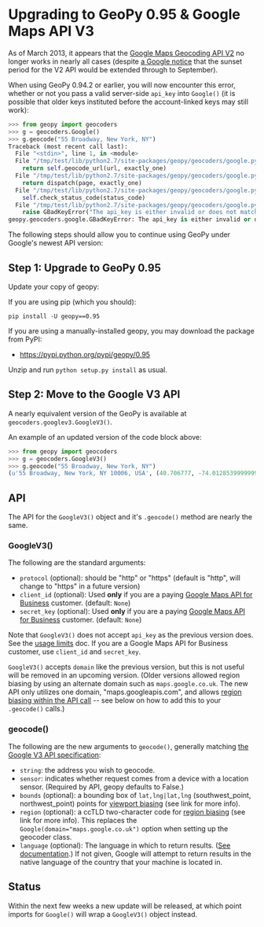 # Upgrading to GeoPy 0.95 & Google Maps API V3

As of March 2013, it appears that the [Google Maps Geocoding API V2][v2] no longer works in nearly all cases (despite [a Google notice][dep_note] that the sunset period for the V2 API would be extended through to September).

[v2]: https://developers.google.com/maps/documentation/geocoding/v2/
[dep_note]: http://googlegeodevelopers.blogspot.com/2013/03/an-update-on-geocoding-api-v2.html

When using GeoPy 0.94.2 or earlier, you will now encounter this error, whether or not you pass a valid server-side `api_key` into `Google()` (it is possible that older keys instituted before the account-linked keys may still work):

```python
>>> from geopy import geocoders
>>> g = geocoders.Google()
>>> g.geocode("55 Broadway, New York, NY")
Traceback (most recent call last):
  File "<stdin>", line 1, in <module>
  File "/tmp/test/lib/python2.7/site-packages/geopy/geocoders/google.py", line 81, in geocode
    return self.geocode_url(url, exactly_one)
  File "/tmp/test/lib/python2.7/site-packages/geopy/geocoders/google.py", line 88, in geocode_url
    return dispatch(page, exactly_one)
  File "/tmp/test/lib/python2.7/site-packages/geopy/geocoders/google.py", line 107, in parse_xml
    self.check_status_code(status_code)
  File "/tmp/test/lib/python2.7/site-packages/geopy/geocoders/google.py", line 168, in check_status_code
    raise GBadKeyError("The api_key is either invalid or does not match the domain for which it was given.")
geopy.geocoders.google.GBadKeyError: The api_key is either invalid or does not match the domain for which it was given.
```

The following steps should allow you to continue using GeoPy under Google's newest API version:

## Step 1: Upgrade to GeoPy 0.95

Update your copy of geopy:

If you are using pip (which you should):

    pip install -U geopy==0.95
    
If you are using a manually-installed geopy, you may download the package from PyPI:

* https://pypi.python.org/pypi/geopy/0.95

Unzip and run `python setup.py install` as usual.

## Step 2: Move to the Google V3 API

A nearly equivalent version of the GeoPy is available at `geocoders.googlev3.GoogleV3()`.

An example of an updated version of the code block above:

```python
>>> from geopy import geocoders
>>> g = geocoders.GoogleV3()
>>> g.geocode("55 Broadway, New York, NY")
(u'55 Broadway, New York, NY 10006, USA', (40.706777, -74.01285399999999))
```

## API

The API for the `GoogleV3()` object and it's `.geocode()` method are nearly the same.

### GoogleV3()

The following are the standard arguments:

* `protocol` (optional): should be "http" or "https" (default is "http", will change to "https" in a future version)
* `client_id` (optional): Used **only** if you are a paying [Google Maps API for Business][v3_limits] customer. (default: `None`)
* `secret_key` (optional): Used **only** if you are a paying [Google Maps API for Business][v3_limits] customer. (default: `None`)

Note that `GoogleV3()` does not accept `api_key` as the previous version does. See the [usage limits][v3_limits] doc. If you are a Google Maps API for Business customer, use `client_id` and `secret_key`.

[v3_limits]: https://developers.google.com/maps/documentation/geocoding/#Limits

`GoogleV3()` accepts `domain` like the previous version, but this is not useful will be removed in an upcoming version. (Older versions allowed region biasing by using an alternate domain such as `maps.google.co.uk`. The new API only utilizes one domain, "maps.googleapis.com", and allows [region biasing within the API call][region_bias] -- see below on how to add this to your `.geocode()` calls.)

### geocode()

The following are the new arguments to `geocode()`, generally matching [the Google V3 API specification][geocode_spec]:

* `string`: the address you wish to geocode.
* `sensor`: indicates whether request comes from a device with a location sensor. (Required by API, geopy defaults to False.)
* `bounds` (optional): a bounding box of `lat,lng|lat,lng` (southwest_point, northwest_point) points for [viewport biasing][viewport_bias] (see link for more info).
* `region` (optional): a ccTLD two-character code for [region biasing][region_bias] (see link for more info). This replaces the `Google(domain="maps.google.co.uk")` option when setting up the geocoder class.
* `language` (optional): The language in which to return results. ([See documentation][languages].) If not given, Google will attempt to return results in the native language of the country that your machine is located in.

[geocode_spec]: https://developers.google.com/maps/documentation/geocoding/#GeocodingRequests
[viewport_bias]: https://developers.google.com/maps/documentation/geocoding/#Viewports
[region_bias]: https://developers.google.com/maps/documentation/geocoding/#RegionCodes
[languages]: https://developers.google.com/maps/faq#languagesupport


## Status

Within the next few weeks a new update will be released, at which point imports for `Google()` will wrap a `GoogleV3()` object instead.
